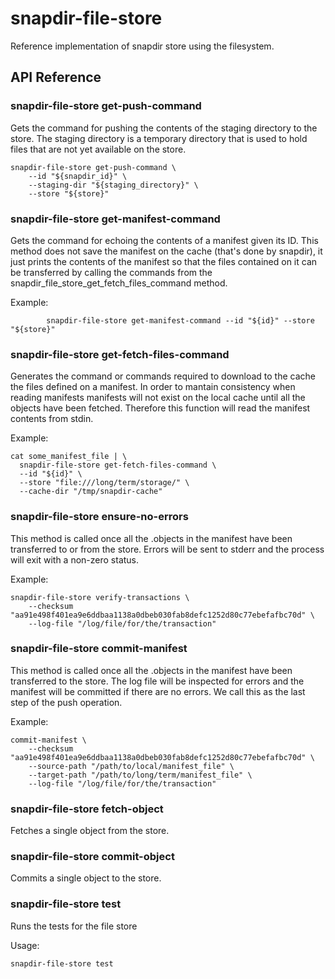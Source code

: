 # snapdir-file-store

Reference implementation of snapdir store using the filesystem.

## API Reference

### snapdir-file-store get-push-command

Gets the command for pushing the contents of the staging directory to the store.
The staging directory is a temporary directory that is used to hold
files that are not yet available on the store.


    snapdir-file-store get-push-command \
        --id "${snapdir_id}" \
        --staging-dir "${staging_directory}" \
        --store "${store}"

### snapdir-file-store get-manifest-command

Gets the command for echoing the contents of a manifest given its ID.
This method does not save the manifest on the cache (that's done by
snapdir), it just prints the contents of the manifest so that
the files contained on it can be transferred by calling the
commands from the snapdir_file_store_get_fetch_files_command method.

Example:

			snapdir-file-store get-manifest-command --id "${id}" --store "${store}"

### snapdir-file-store get-fetch-files-command

Generates the command or commands required to download
to the cache the files defined on a manifest.
In order to mantain consistency when reading manifests
manifests will not exist on the local cache until
all the objects have been fetched. Therefore this
function will read the manifest contents from stdin.

Example:

	cat some_manifest_file | \
      snapdir-file-store get-fetch-files-command \
      --id "${id}" \
      --store "file:///long/term/storage/" \
      --cache-dir "/tmp/snapdir-cache"

### snapdir-file-store ensure-no-errors

This method is called once all the .objects in the manifest have been
transferred to or from the store.
Errors will be sent to stderr and the process will exit with
a non-zero status.

Example:

    snapdir-file-store verify-transactions \
        --checksum "aa91e498f401ea9e6ddbaa1138a0dbeb030fab8defc1252d80c77ebefafbc70d" \
        --log-file "/log/file/for/the/transaction"

### snapdir-file-store commit-manifest

This method is called once all the .objects in the manifest have been
transferred to the store. The log file will be inspected for errors
and the manifest will be committed if there are no errors.
We call this as the last step of the push operation.

Example:

    commit-manifest \
        --checksum "aa91e498f401ea9e6ddbaa1138a0dbeb030fab8defc1252d80c77ebefafbc70d" \
        --source-path "/path/to/local/manifest_file" \
        --target-path "/path/to/long/term/manifest_file" \
        --log-file "/log/file/for/the/transaction"

### snapdir-file-store fetch-object

Fetches a single object from the store.

### snapdir-file-store commit-object

Commits a single object to the store.

### snapdir-file-store test

Runs the tests for the file store

Usage:

    snapdir-file-store test
